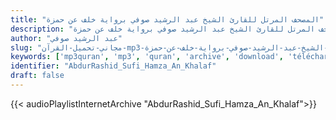 ```yaml
---
title: "المصحف المرتل للقارئ الشيخ عبد الرشيد صوفي برواية خلف عن حمزة"
description: "المصحف المرتل للقارئ الشيخ عبد الرشيد صوفي برواية خلف عن حمزة"
author: "عبد الرشيد صوفي"
slug: "مجاني-تحميل-القرآن-mp3-المصحف-المرتل-للقارئ-الشيخ-عبد-الرشيد-صوفي-برواية-خلف-عن-حمزة"
keywords: ['mp3quran', 'mp3', 'quran', 'archive', 'download', 'télécharger', 'coran', 'islam', 'AbdurRashid', 'Sufi', 'abdalrashid', 'abdulradhid', 'abd', 'arrashid', 'arrachid', 'soufi', 'soofi', 'Hamza', 'An', 'Khalaf', 'عبد', 'الرشيد', 'صوفي', 'قرآن', 'مصحف', 'مرتل', 'مجود', 'القرآن', 'الكريم', 'المصحف', 'المرتل', 'المجود', 'خلف', 'عن', 'حمزة', 'إسلام', 'تحميل']
identifier: "AbdurRashid_Sufi_Hamza_An_Khalaf"
draft: false
---
```


{{< audioPlaylistInternetArchive "AbdurRashid_Sufi_Hamza_An_Khalaf">}}
